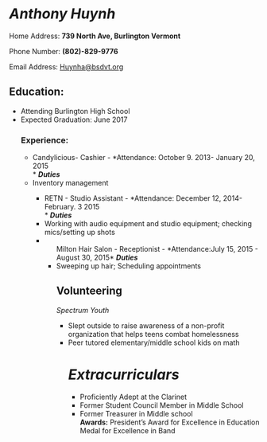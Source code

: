 ###
<h1><i>Anthony Huynh</h1></i>
<p>Home Address: <b>739 North Ave, Burlington Vermont</b></p>
<p>Phone Number: <b>(802)-829-9776</b><p>
<p>Email Address: <a href="mailto:Huynha@bsdvt.org"> Huynha@bsdvt.org </a> </p>
<h2>Education:</h2>
<ul>
<li>Attending Burlington High School</li>
<li>Expected Graduation: June 2017</li>
<h3>Experience:</h3>
<ul>
<li>Candylicious- Cashier - *Attendance: October 9. 2013- January 20, 2015</li>*
<i><b>Duties</b></i>
<li>Inventory management</li>
<ul>
<li>RETN - Studio Assistant - *Attendance: December 12, 2014- February. 3 2015</li>*
<b><i>Duties</b></i>
<li>Working with audio equipment and studio equipment; checking mics/setting up shots<li>
<ul>
Milton Hair Salon - Receptionist - *Attendance:July 15, 2015 - August 30, 2015*
<b><i>Duties</b></i>
<li>Sweeping up hair; Scheduling appointments</li>
<b><h2>Volunteering</h3></b>
<i>Spectrum Youth</i>
<ul>
<li>Slept outside to raise awareness of a non-profit organization that helps teens combat homelessness</li>
<li>Peer tutored elementary/middle school kids on math</li>
<i><h1>Extracurriculars</h1></i>
<ul>
<li>Proficiently Adept at the Clarinet</li>
<li>Former Student Council Member in Middle School</li>
<li>Former Treasurer in Middle school</li>
<b>Awards:</b>
President’s Award for Excellence in Education
Medal for Excellence in Band
